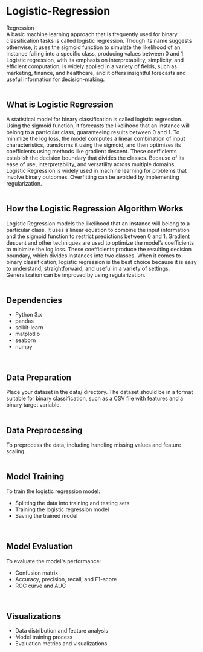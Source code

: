 # Logistic-Regression
Regression <br/>
A basic machine learning approach that is frequently used for binary classification tasks is called logistic regression. Though its name suggests otherwise, it uses the sigmoid function to simulate the likelihood of an instance falling into a specific class, producing values between 0 and 1. Logistic regression, with its emphasis on interpretability, simplicity, and efficient computation, is widely applied in a variety of fields, such as marketing, finance, and healthcare, and it offers insightful forecasts and useful information for decision-making. <br/>
<br/> 

## What is Logistic Regression
A statistical model for binary classification is called logistic regression. Using the sigmoid function, it forecasts the likelihood that an instance will belong to a particular class, guaranteeing results between 0 and 1. To minimize the log loss, the model computes a linear combination of input characteristics, transforms it using the sigmoid, and then optimizes its coefficients using methods like gradient descent. These coefficients establish the decision boundary that divides the classes. Because of its ease of use, interpretability, and versatility across multiple domains, Logistic Regression is widely used in machine learning for problems that involve binary outcomes. Overfitting can be avoided by implementing regularization. <br/>
<br/>

## How the Logistic Regression Algorithm Works
Logistic Regression models the likelihood that an instance will belong to a particular class. It uses a linear equation to combine the input information and the sigmoid function to restrict predictions between 0 and 1. Gradient descent and other techniques are used to optimize the model’s coefficients to minimize the log loss. These coefficients produce the resulting decision boundary, which divides instances into two classes. When it comes to binary classification, logistic regression is the best choice because it is easy to understand, straightforward, and useful in a variety of settings. Generalization can be improved by using regularization. <br/>
<br/>

## Dependencies
* Python 3.x
* pandas
* scikit-learn
* matplotlib
* seaborn
* numpy
<br/>

## Data Preparation
Place your dataset in the data/ directory. The dataset should be in a format suitable for binary classification, such as a CSV file with features and a binary target variable. <br/>
<br/>

## Data Preprocessing
To preprocess the data, including handling missing values and feature scaling. <br/>
<br/>

## Model Training
To train the logistic regression model:
* Splitting the data into training and testing sets
* Training the logistic regression model
* Saving the trained model <br/>
<br/>

## Model Evaluation
To evaluate the model's performance:
* Confusion matrix
* Accuracy, precision, recall, and F1-score
* ROC curve and AUC
<br/>

## Visualizations
* Data distribution and feature analysis
* Model training process
* Evaluation metrics and visualizations
